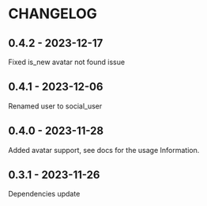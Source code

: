 CHANGELOG
=========

0.4.2 - 2023-12-17
------------------

Fixed is_new avatar not found issue

0.4.1 - 2023-12-06
------------------

Renamed user to social_user

0.4.0 - 2023-11-28
------------------

Added avatar support, see docs for the usage Information.

0.3.1 - 2023-11-26
------------------

Dependencies update

